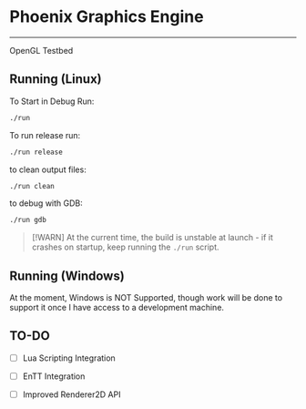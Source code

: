 # Phoenix Graphics Engine

---

OpenGL Testbed

## Running (Linux)
To Start in Debug Run:
```bash
./run
```

To run release run:
```bash
./run release
```

to clean output files:
```bash
./run clean
```

to debug with GDB:
```bash
./run gdb
```

>[!WARN]
> At the current time, the build is unstable at launch - if it crashes on startup, keep running
> the `./run` script.

## Running (Windows)

At the moment, Windows is NOT Supported, though work will be done to support it once I have access to a 
development machine.


## TO-DO

- [ ] Lua Scripting Integration
- [ ] EnTT Integration
- [ ] Improved Renderer2D API


